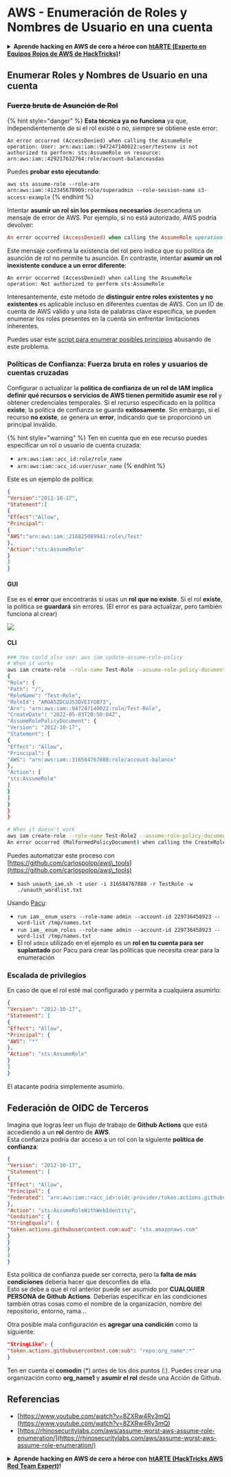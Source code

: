 # AWS - Enumeración de Roles y Nombres de Usuario en una cuenta

<details>

<summary><strong>Aprende hacking en AWS de cero a héroe con</strong> <a href="https://training.hacktricks.xyz/courses/arte"><strong>htARTE (Experto en Equipos Rojos de AWS de HackTricks)</strong></a><strong>!</strong></summary>

Otras formas de apoyar a HackTricks:

* Si deseas ver tu **empresa anunciada en HackTricks** o **descargar HackTricks en PDF**, consulta los [**PLANES DE SUSCRIPCIÓN**](https://github.com/sponsors/carlospolop)!
* Obtén la [**merchandising oficial de PEASS & HackTricks**](https://peass.creator-spring.com)
* Descubre [**La Familia PEASS**](https://opensea.io/collection/the-peass-family), nuestra colección exclusiva de [**NFTs**](https://opensea.io/collection/the-peass-family)
* **Únete al** 💬 [**grupo de Discord**](https://discord.gg/hRep4RUj7f) o al [**grupo de telegram**](https://t.me/peass) o **síguenos** en **Twitter** 🐦 [**@hacktricks\_live**](https://twitter.com/hacktricks\_live)**.**
* **Comparte tus trucos de hacking enviando PRs a los repositorios de** [**HackTricks**](https://github.com/carlospolop/hacktricks) y [**HackTricks Cloud**](https://github.com/carlospolop/hacktricks-cloud).

</details>

## Enumerar Roles y Nombres de Usuario en una cuenta

### ~~Fuerza bruta de Asunción de Rol~~

{% hint style="danger" %}
**Esta técnica ya no funciona** ya que, independientemente de si el rol existe o no, siempre se obtiene este error:

`An error occurred (AccessDenied) when calling the AssumeRole operation: User: arn:aws:iam::947247140022:user/testenv is not authorized to perform: sts:AssumeRole on resource: arn:aws:iam::429217632764:role/account-balanceasdas`

Puedes **probar esto ejecutando**:

`aws sts assume-role --role-arn arn:aws:iam::412345678909:role/superadmin --role-session-name s3-access-example`
{% endhint %}

Intentar **asumir un rol sin los permisos necesarios** desencadena un mensaje de error de AWS. Por ejemplo, si no está autorizado, AWS podría devolver:
```ruby
An error occurred (AccessDenied) when calling the AssumeRole operation: User: arn:aws:iam::012345678901:user/MyUser is not authorized to perform: sts:AssumeRole on resource: arn:aws:iam::111111111111:role/aws-service-role/rds.amazonaws.com/AWSServiceRoleForRDS
```
Este mensaje confirma la existencia del rol pero indica que su política de asunción de rol no permite tu asunción. En contraste, intentar **asumir un rol inexistente conduce a un error diferente**:
```less
An error occurred (AccessDenied) when calling the AssumeRole operation: Not authorized to perform sts:AssumeRole
```
Interesantemente, este método de **distinguir entre roles existentes y no existentes** es aplicable incluso en diferentes cuentas de AWS. Con un ID de cuenta de AWS válido y una lista de palabras clave específica, se pueden enumerar los roles presentes en la cuenta sin enfrentar limitaciones inherentes.

Puedes usar este [script para enumerar posibles principios](https://github.com/RhinoSecurityLabs/Security-Research/tree/master/tools/aws-pentest-tools/assume\_role\_enum) abusando de este problema.

### Políticas de Confianza: Fuerza bruta en roles y usuarios de cuentas cruzadas

Configurar o actualizar la **política de confianza de un rol de IAM implica definir qué recursos o servicios de AWS tienen permitido asumir ese rol** y obtener credenciales temporales. Si el recurso especificado en la política **existe**, la política de confianza se guarda **exitosamente**. Sin embargo, si el recurso **no existe**, se genera un **error**, indicando que se proporcionó un principal inválido.

{% hint style="warning" %}
Ten en cuenta que en ese recurso puedes especificar un rol o usuario de cuenta cruzada:

* `arn:aws:iam::acc_id:role/role_name`
* `arn:aws:iam::acc_id:user/user_name`
{% endhint %}

Este es un ejemplo de política:
```json
{
"Version":"2012-10-17",
"Statement":[
{
"Effect":"Allow",
"Principal":
{
"AWS":"arn:aws:iam::216825089941:role\/Test"
},
"Action":"sts:AssumeRole"
}
]
}
```
#### GUI

Ese es el **error** que encontrarás si usas un **rol que no existe**. Si el rol **existe**, la política se **guardará** sin errores. (El error es para actualizar, pero también funciona al crear)

![](<../../../.gitbook/assets/image (153).png>)

#### CLI
```bash
### You could also use: aws iam update-assume-role-policy
# When it works
aws iam create-role --role-name Test-Role --assume-role-policy-document file://a.json
{
"Role": {
"Path": "/",
"RoleName": "Test-Role",
"RoleId": "AROA5ZDCUJS3DVEIYOB73",
"Arn": "arn:aws:iam::947247140022:role/Test-Role",
"CreateDate": "2022-05-03T20:50:04Z",
"AssumeRolePolicyDocument": {
"Version": "2012-10-17",
"Statement": [
{
"Effect": "Allow",
"Principal": {
"AWS": "arn:aws:iam::316584767888:role/account-balance"
},
"Action": [
"sts:AssumeRole"
]
}
]
}
}
}

# When it doesn't work
aws iam create-role --role-name Test-Role2 --assume-role-policy-document file://a.json
An error occurred (MalformedPolicyDocument) when calling the CreateRole operation: Invalid principal in policy: "AWS":"arn:aws:iam::316584767888:role/account-balanceefd23f2"
```
Puedes automatizar este proceso con [https://github.com/carlospolop/aws\_tools](https://github.com/carlospolop/aws\_tools)

* `bash unauth_iam.sh -t user -i 316584767888 -r TestRole -w ./unauth_wordlist.txt`

Usando [Pacu](https://github.com/RhinoSecurityLabs/pacu):

* `run iam__enum_users --role-name admin --account-id 229736458923 --word-list /tmp/names.txt`
* `run iam__enum_roles --role-name admin --account-id 229736458923 --word-list /tmp/names.txt`
* El rol `admin` utilizado en el ejemplo es un **rol en tu cuenta para ser suplantado** por Pacu para crear las políticas que necesita crear para la enumeración

### Escalada de privilegios

En caso de que el rol esté mal configurado y permita a cualquiera asumirlo:
```json
{
"Version": "2012-10-17",
"Statement": [
{
"Effect": "Allow",
"Principal": {
"AWS": "*"
},
"Action": "sts:AssumeRole"
}
]
}
```
El atacante podría simplemente asumirlo.

## Federación de OIDC de Terceros

Imagina que logras leer un flujo de trabajo de **Github Actions** que está accediendo a un **rol** dentro de **AWS**.\
Esta confianza podría dar acceso a un rol con la siguiente **política de confianza**:
```json
{
"Version": "2012-10-17",
"Statement": [
{
"Effect": "Allow",
"Principal": {
"Federated": "arn:aws:iam::<acc_id>:oidc-provider/token.actions.githubusercontent.com"
},
"Action": "sts:AssumeRoleWithWebIdentity",
"Condition": {
"StringEquals": {
"token.actions.githubusercontent.com:aud": "sts.amazonaws.com"
}
}
}
]
}
```
Esta política de confianza puede ser correcta, pero la **falta de más condiciones** debería hacer que desconfíes de ella.\
Esto se debe a que el rol anterior puede ser asumido por **CUALQUIER PERSONA de Github Actions**. Deberías especificar en las condiciones también otras cosas como el nombre de la organización, nombre del repositorio, entorno, rama...

Otra posible mala configuración es **agregar una condición** como la siguiente:
```json
"StringLike": {
"token.actions.githubusercontent.com:sub": "repo:org_name*:*"
}
```
Ten en cuenta el **comodín** (\*) antes de los dos puntos (:). Puedes crear una organización como **org\_name1** y **asumir el rol** desde una Acción de Github.

## Referencias

* [https://www.youtube.com/watch?v=8ZXRw4Ry3mQ](https://www.youtube.com/watch?v=8ZXRw4Ry3mQ)
* [https://rhinosecuritylabs.com/aws/assume-worst-aws-assume-role-enumeration/](https://rhinosecuritylabs.com/aws/assume-worst-aws-assume-role-enumeration/)

<details>

<summary><strong>Aprende hacking en AWS de cero a héroe con</strong> <a href="https://training.hacktricks.xyz/courses/arte"><strong>htARTE (HackTricks AWS Red Team Expert)</strong></a><strong>!</strong></summary>

Otras formas de apoyar a HackTricks:

* Si deseas ver tu **empresa anunciada en HackTricks** o **descargar HackTricks en PDF** ¡Consulta los [**PLANES DE SUSCRIPCIÓN**](https://github.com/sponsors/carlospolop)!
* Obtén el [**oficial PEASS & HackTricks swag**](https://peass.creator-spring.com)
* Descubre [**The PEASS Family**](https://opensea.io/collection/the-peass-family), nuestra colección exclusiva de [**NFTs**](https://opensea.io/collection/the-peass-family)
* **Únete al** 💬 [**grupo de Discord**](https://discord.gg/hRep4RUj7f) o al [**grupo de telegram**](https://t.me/peass) o **síguenos** en **Twitter** 🐦 [**@hacktricks\_live**](https://twitter.com/hacktricks\_live)**.**
* **Comparte tus trucos de hacking enviando PRs a los repositorios de** [**HackTricks**](https://github.com/carlospolop/hacktricks) y [**HackTricks Cloud**](https://github.com/carlospolop/hacktricks-cloud).

</details>
